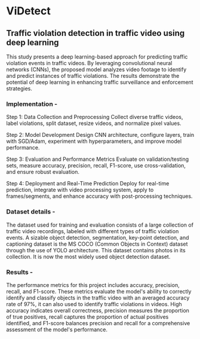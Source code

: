 # ViDetect
## Traffic violation detection in traffic video using  deep learning
This study presents a deep learning-based approach for predicting traffic violation events in traffic videos. By leveraging convolutional neural networks (CNNs), the proposed model analyzes video footage to identify and predict instances of traffic violations. The results demonstrate the potential of deep learning in enhancing traffic surveillance and enforcement strategies.

### Implementation - 
Step 1: Data Collection and Preprocessing
  Collect diverse traffic videos, label violations, split dataset, resize videos, and normalize pixel values.

Step 2: Model Development
 Design CNN architecture, configure layers, train with SGD/Adam, experiment with hyperparameters, and improve model performance.

Step 3: Evaluation and Performance Metrics
 Evaluate on validation/testing sets, measure accuracy, precision, recall, F1-score, use cross-validation, and ensure robust evaluation.

Step 4: Deployment and Real-Time Prediction
 Deploy for real-time prediction, integrate with video processing system, apply to frames/segments, and enhance accuracy with post-processing techniques.

### Dataset details - 
The dataset used for training and evaluation consists of a large collection of traffic video recordings, labeled with different types of traffic violation events.
A sizable object detection, segmentation, key-point detection, and captioning dataset is the MS COCO (Common Objects in Context) dataset through the use of YOLO architecture. This dataset contains photos in its collection. It is now the most widely used object detection dataset.

### Results - 
The performance metrics for this project  includes accuracy, precision, recall, and F1-score. These metrics evaluate the model's ability to correctly identify and classify objects in the traffic video with an averaged accuracy rate of 97%, it can also used to identify traffic violations in videos. High accuracy indicates overall correctness, precision measures the proportion of true positives, recall captures the proportion of actual positives identified, and F1-score balances precision and recall for a comprehensive assessment of the model's performance.





